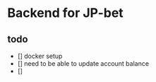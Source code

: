 # Backend for JP-bet

## todo


*   [] docker setup
*   [] need to be able to update account balance
*   []
